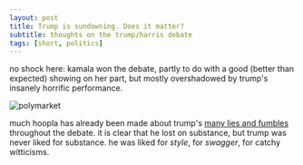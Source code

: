 ```yaml
---
layout: post
title: Trump is sundowning. Does it matter?
subtitle: thoughts on the trump/harris debate
tags: [short, politics]
---
```

no shock here: kamala won the debate, partly to do with a good (better than expected) showing on her part, but mostly overshadowed by trump's insanely horrific performance.

![polymarket](https://atxwang.github.io/assets/img/polymarket.png)

much hoopla has already been made about trump's [many lies and fumbles](https://www.npr.org/2024/09/11/g-s1-21932/fact-check-trump-harris-presidential-debate-2024) throughout the debate. it is clear that he lost on substance, but trump was never liked for substance. he was liked for *style*, for *swagger*, for catchy witticisms. 
<!--stackedit_data:
eyJoaXN0b3J5IjpbMTQzNDgyMzczNCwtNzM5OTU1NzEyLDE1ND
U1NzkzMDUsLTU4NTk4MjAyMV19
-->